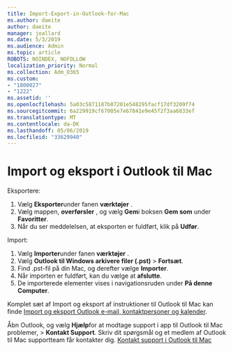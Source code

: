 ```yaml
---
title: Import-Export-in-Outlook-for-Mac
ms.author: daeite
author: daeite
manager: joallard
ms.date: 5/3/2019
ms.audience: Admin
ms.topic: article
ROBOTS: NOINDEX, NOFOLLOW
localization_priority: Normal
ms.collection: Adm_O365
ms.custom:
- "1800027"
- "1222"
ms.assetid: ''
ms.openlocfilehash: 5a03c5871187b07201e548295facf17df3209f74
ms.sourcegitcommit: 6a229919cf67005e7e67841e9e45f2f3aa6833ef
ms.translationtype: MT
ms.contentlocale: da-DK
ms.lasthandoff: 05/06/2019
ms.locfileid: "33629940"
---
```

# <a name="importexport-in-outlook-for-mac"></a>Import og eksport i Outlook til Mac 

Eksportere:
1. Vælg **Eksporter**under fanen **værktøjer** .
2. Vælg mappen, **overførsler** , og vælg **Gem**i boksen **Gem som** under **Favoritter**.
3. Når du ser meddelelsen, at eksporten er fuldført, klik på **Udfør**.

Import:
1. Vælg **Importer**under fanen **værktøjer** .
2. Vælg **Outlook til Windows arkivere filer (.pst)** > **Fortsæt**.
3. Find .pst-fil på din Mac, og derefter vælge **Importer**.
4. Når importen er fuldført, kan du vælge at **afslutte**.
5. De importerede elementer vises i navigationsruden under **På denne Computer**.

Komplet sæt af Import og eksport af instruktioner til Outlook til Mac kan finde [Import og eksport Outlook e-mail, kontaktpersoner og kalender](https://support.office.com/article/92577192-3881-4502-b79d-c3bbada6c8ef#ID0EAACAAA=Mac). 

Åbn Outlook, og vælg **Hjælp**for at modtage support i app til Outlook til Mac problemer, > **Kontakt Support**. Skriv dit spørgsmål og et medlem af Outlook til Mac supportteam får kontakter dig. [Kontakt support i Outlook til Mac](https://go.microsoft.com/fwlink/?linkid=2002400&clcid=0x409)